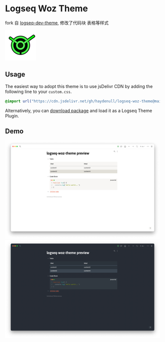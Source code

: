 # Logseq Woz Theme

fork 自 [logseq-dev-theme](https://github.com/pengx17/logseq-dev-theme), 修改了代码块 表格等样式

<img src="./logo.png" width="100" />

## Usage

The easiest way to adopt this theme is to use jsDelivr CDN by adding the following line to your `custom.css`.

```css
@import url("https://cdn.jsdelivr.net/gh/haydenull/logseq-woz-theme@main/dist/custom.css");
```

Alternatively, you can [download package](https://github.com/haydenull/logseq-woz-theme/releases) and load it as a Logseq Theme Plugin.

## Demo

![](./light.png)
![](./dark.png)
